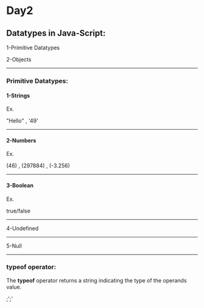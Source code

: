 # Day2

## Datatypes in Java-Script:
1-Primitive Datatypes

2-Objects

---
### Primitive Datatypes:
#### 1-Strings
Ex.

"Hello" , '49'

----
#### 2-Numbers
Ex.

(46) , (297884) , (-3.256)

---
#### 3-Boolean
Ex.

true/false

---
4-Undefined

---
5-Null

---

### typeof operator:
The **typeof** operator returns a string indicating the type of the operands value.



;';'
